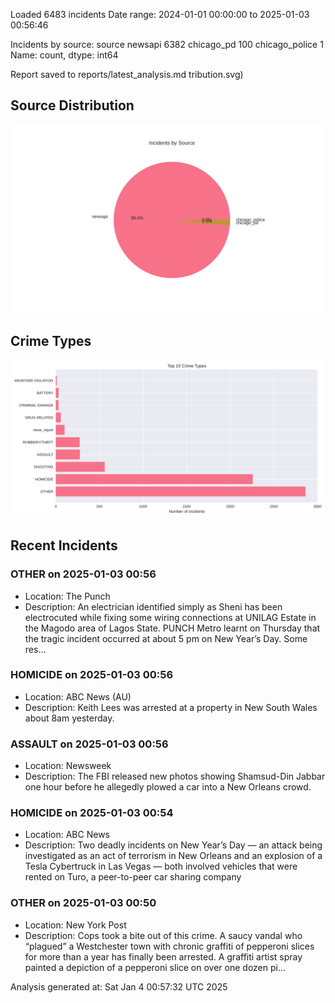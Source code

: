 
Loaded 6483 incidents
Date range: 2024-01-01 00:00:00 to 2025-01-03 00:56:46

Incidents by source:
source
newsapi           6382
chicago_pd         100
chicago_police       1
Name: count, dtype: int64

Report saved to reports/latest_analysis.md
tribution.svg)

## Source Distribution
![Source Distribution](images/source_distribution.svg)

## Crime Types
![Crime Types](images/crime_types.svg)

## Recent Incidents

### OTHER on 2025-01-03 00:56
- Location: The Punch
- Description: An electrician identified simply as Sheni has been electrocuted while fixing some wiring connections at UNILAG Estate in the Magodo area of Lagos State. PUNCH Metro learnt on Thursday that the tragic incident occurred at about 5 pm on New Year’s Day. Some res…


### HOMICIDE on 2025-01-03 00:56
- Location: ABC News (AU)
- Description: Keith Lees was arrested at a property in New South Wales about 8am yesterday.


### ASSAULT on 2025-01-03 00:56
- Location: Newsweek
- Description: The FBI released new photos showing Shamsud-Din Jabbar one hour before he allegedly plowed a car into a New Orleans crowd.


### HOMICIDE on 2025-01-03 00:54
- Location: ABC News
- Description: Two deadly incidents on New Year’s Day — an attack being investigated as an act of terrorism in New Orleans and an explosion of a Tesla Cybertruck in Las Vegas — both involved vehicles that were rented on Turo, a peer-to-peer car sharing company


### OTHER on 2025-01-03 00:50
- Location: New York Post
- Description: Cops took a bite out of this crime. A saucy vandal who “plagued” a Westchester town with chronic graffiti of pepperoni slices for more than a year has finally been arrested. A graffiti artist spray painted a depiction of a pepperoni slice on over one dozen pi…

Analysis generated at: Sat Jan  4 00:57:32 UTC 2025
